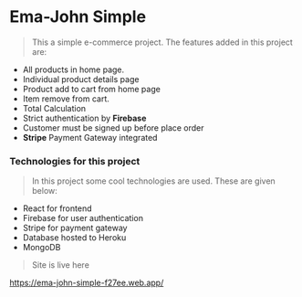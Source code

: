 # Ema-John Simple

> This a simple e-commerce project. The features added in this project are:

+ All products in home page.
+ Individual product details page
+ Product add to cart from home page
+ Item remove from cart.
+ Total Calculation
+ Strict authentication by **Firebase**
+ Customer must be signed up before place order
+ **Stripe** Payment Gateway integrated

### Technologies for this project

> In this project some cool technologies are used. These are given below:

+ React for frontend
+ Firebase for user authentication
+ Stripe for payment gateway
+ Database hosted to Heroku
+ MongoDB

> Site is live here

https://ema-john-simple-f27ee.web.app/
